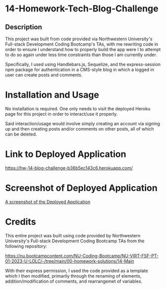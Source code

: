# 14-Homework-Tech-Blog-Challenge

## Description
This project was built from code provided via Northwestern University's Full-stack Development Coding Bootcamp's TAs, with me rewriting code in order to ensure I understand how to properly build the app were I to attempt to do so again under less time constraints than those I am currently under.

Specifically, I used using Handlebars.js, Sequelize, and the express-session npm package for authentication in a CMS-style blog in which a logged in user can create posts and comments.

# Installation and Usage
No installation is required. One only needs to visit the deployed Heroku page for this project in order to interact/use it properly. 

Said interaction/usage would involve simply creating an account via signing up and then creating posts and/or comments on other posts, all of which can be deleted.

# Link to Deployed Application
https://hw-14-blog-challenge-b36b5ec143c6.herokuapp.com/

# Screenshot of Deployed Application
[A screenshot of the Deployed Application](./14-Homework-Screenshot.png)

# Credits
This entire project was built using code provided by Northwestern University's Full-stack Development Coding Bootcamp TAs from the following repository:

https://nu.bootcampcontent.com/NU-Coding-Bootcamp/NU-VIRT-FSF-PT-01-2023-U-LOLC/-/tree/main/00-homework-solutions/14-Main

With their express permission, I used the code provided as a template which I then modified, primarily through the renaming of elements, addition/modification of comments, and rearrangemet of variables.